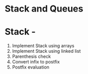 # Stack and Queues


# Stack - 
1. Implement Stack using arrays
2. Implement Stack using linked list
3. Parenthesis check 
4. Convert infix to postfix
5. Postfix evaluation
